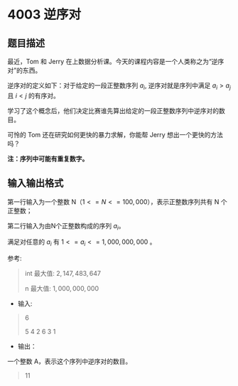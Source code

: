 # 4003 逆序对

## 题目描述

最近，Tom 和 Jerry 在上数据分析课。今天的课程内容是一个人类称之为“逆序对”的东西。

逆序对的定义如下：对于给定的一段正整数序列 ${a_i}$, 逆序对就是序列中满足 $a_i> a_j$ 且 $i < j$ 的有序对。

学习了这个概念后，他们决定比赛谁先算出给定的一段正整数序列中逆序对的数目。

可怜的 Tom 还在研究如何更快的暴力求解，你能帮 Jerry 想出一个更快的方法吗？
 
**注：序列中可能有重复数字。**

## 输入输出格式

第一行输入为一个整数 N（$1 <= N <= 100,000$），表示正整数序列共有 N 个正整数；

第二行输入为由N个正整数构成的序列 ${a_i}$。

满足对任意的 $a_i$ 有 $1 <= a_i <= 1,000,000,000$ 。

参考:

> int 最大值: $2, 147, 483, 647$
> 
> n 最大值: $1, 000, 000, 000$

- 输入:

> 6
>
> 5 4 2 6 3 1

- 输出：

一个整数 A，表示这个序列中逆序对的数目。

> 11
